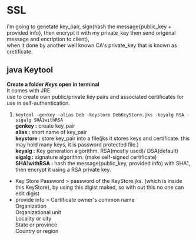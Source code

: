 # SSL  
i'm going to genetate key_pair,  sign(hash the message{public_key + provided info}, then encrypt it with my private_key then send origenal message and encription to client),  
when it done by another well known CA's private_key that is known as cretificate.

## java Keytool  
**Create a folder _Keys_ open in terminal**  
It comes with JRE.  
use to create own public/private key pairs and associated certificates for use in self-authentication.  
  
1. `keytool -genkey -alias Deb -keystore DebKeyStore.jks -keyalg RSA -sigalg SHA1withRSA`  
**genkey :** create key_pair  
**alias :**	short name of key_pair  
**keystore :** store key_pair into a file(jks it stores keys and certificate. this may hold many keys, it is password protected file.)  
**keyalg :** Key generation algorithm. RSA(mostly used)/ DSA(default)  
**sigalg :** signature algorithm. (make self-signed certificate)  
**SHA1withRSA :** hash the message(public_key, provided info) with SHA1, then encrypt it using a RSA private key.   
- Key Store Password >	password of the KeyStore.jks. (which is inside this KeyStore), by using this digist maked, 
so with out this no one can edit digist 
- provide info > Certificate owner's common name  
				Organization  
				Organizational unit  
				Locality or city  
				State or province  
				Country or region  
